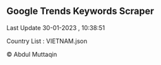 

## Google Trends Keywords Scraper 
 
Last Update 30-01-2023 , 10:38:51

Country List :
VIETNAM.json



© Abdul Muttaqin 
